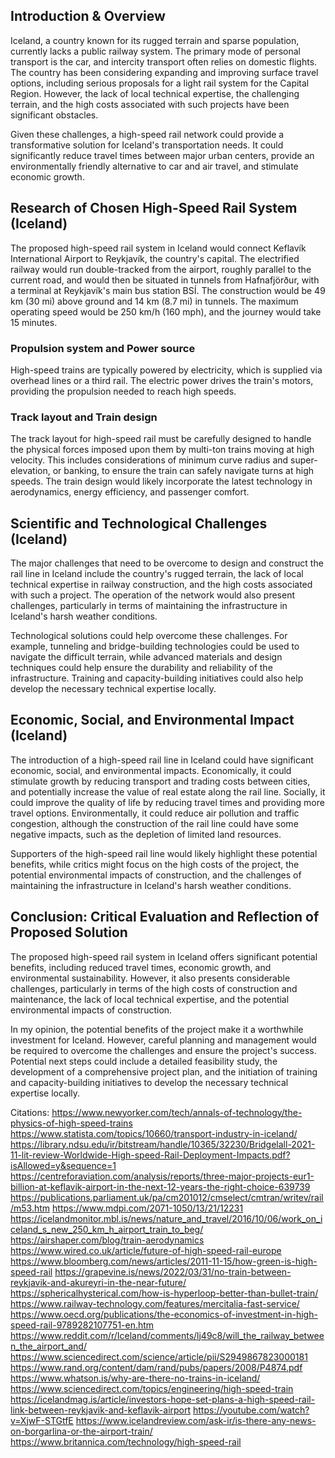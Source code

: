 

## Introduction & Overview

Iceland, a country known for its rugged terrain and sparse population, currently lacks a public railway system. The primary mode of personal transport is the car, and intercity transport often relies on domestic flights. The country has been considering expanding and improving surface travel options, including serious proposals for a light rail system for the Capital Region. However, the lack of local technical expertise, the challenging terrain, and the high costs associated with such projects have been significant obstacles. 

Given these challenges, a high-speed rail network could provide a transformative solution for Iceland's transportation needs. It could significantly reduce travel times between major urban centers, provide an environmentally friendly alternative to car and air travel, and stimulate economic growth.

## Research of Chosen High-Speed Rail System (Iceland)

The proposed high-speed rail system in Iceland would connect Keflavík International Airport to Reykjavík, the country's capital. The electrified railway would run double-tracked from the airport, roughly parallel to the current road, and would then be situated in tunnels from Hafnafjörður, with a terminal at Reykjavík's main bus station BSÍ. The construction would be 49 km (30 mi) above ground and 14 km (8.7 mi) in tunnels. The maximum operating speed would be 250 km/h (160 mph), and the journey would take 15 minutes.

### Propulsion system and Power source

High-speed trains are typically powered by electricity, which is supplied via overhead lines or a third rail. The electric power drives the train's motors, providing the propulsion needed to reach high speeds.

### Track layout and Train design

The track layout for high-speed rail must be carefully designed to handle the physical forces imposed upon them by multi-ton trains moving at high velocity. This includes considerations of minimum curve radius and super-elevation, or banking, to ensure the train can safely navigate turns at high speeds. The train design would likely incorporate the latest technology in aerodynamics, energy efficiency, and passenger comfort.

## Scientific and Technological Challenges (Iceland)

The major challenges that need to be overcome to design and construct the rail line in Iceland include the country's rugged terrain, the lack of local technical expertise in railway construction, and the high costs associated with such a project. The operation of the network would also present challenges, particularly in terms of maintaining the infrastructure in Iceland's harsh weather conditions.

Technological solutions could help overcome these challenges. For example, tunneling and bridge-building technologies could be used to navigate the difficult terrain, while advanced materials and design techniques could help ensure the durability and reliability of the infrastructure. Training and capacity-building initiatives could also help develop the necessary technical expertise locally.

## Economic, Social, and Environmental Impact (Iceland)

The introduction of a high-speed rail line in Iceland could have significant economic, social, and environmental impacts. Economically, it could stimulate growth by reducing transport and trading costs between cities, and potentially increase the value of real estate along the rail line. Socially, it could improve the quality of life by reducing travel times and providing more travel options. Environmentally, it could reduce air pollution and traffic congestion, although the construction of the rail line could have some negative impacts, such as the depletion of limited land resources.

Supporters of the high-speed rail line would likely highlight these potential benefits, while critics might focus on the high costs of the project, the potential environmental impacts of construction, and the challenges of maintaining the infrastructure in Iceland's harsh weather conditions.

## Conclusion: Critical Evaluation and Reflection of Proposed Solution

The proposed high-speed rail system in Iceland offers significant potential benefits, including reduced travel times, economic growth, and environmental sustainability. However, it also presents considerable challenges, particularly in terms of the high costs of construction and maintenance, the lack of local technical expertise, and the potential environmental impacts of construction.

In my opinion, the potential benefits of the project make it a worthwhile investment for Iceland. However, careful planning and management would be required to overcome the challenges and ensure the project's success. Potential next steps could include a detailed feasibility study, the development of a comprehensive project plan, and the initiation of training and capacity-building initiatives to develop the necessary technical expertise locally.


Citations:
https://www.newyorker.com/tech/annals-of-technology/the-physics-of-high-speed-trains
https://www.statista.com/topics/10660/transport-industry-in-iceland/
https://library.ndsu.edu/ir/bitstream/handle/10365/32230/Bridgelall-2021-11-lit-review-Worldwide-High-speed-Rail-Deployment-Impacts.pdf?isAllowed=y&sequence=1
https://centreforaviation.com/analysis/reports/three-major-projects-eur1-billion-at-keflavik-airport-in-the-next-12-years-the-right-choice-639739
https://publications.parliament.uk/pa/cm201012/cmselect/cmtran/writev/rail/m53.htm
https://www.mdpi.com/2071-1050/13/21/12231
https://icelandmonitor.mbl.is/news/nature_and_travel/2016/10/06/work_on_iceland_s_new_250_km_h_airport_train_to_beg/
https://airshaper.com/blog/train-aerodynamics
https://www.wired.co.uk/article/future-of-high-speed-rail-europe
https://www.bloomberg.com/news/articles/2011-11-15/how-green-is-high-speed-rail
https://grapevine.is/news/2022/03/31/no-train-between-reykjavik-and-akureyri-in-the-near-future/
https://sphericalhysterical.com/how-is-hyperloop-better-than-bullet-train/
https://www.railway-technology.com/features/mercitalia-fast-service/
https://www.oecd.org/publications/the-economics-of-investment-in-high-speed-rail-9789282107751-en.htm
https://www.reddit.com/r/Iceland/comments/lj49c8/will_the_railway_between_the_airport_and/
https://www.sciencedirect.com/science/article/pii/S2949867823000181
https://www.rand.org/content/dam/rand/pubs/papers/2008/P4874.pdf
https://www.whatson.is/why-are-there-no-trains-in-iceland/
https://www.sciencedirect.com/topics/engineering/high-speed-train
https://icelandmag.is/article/investors-hope-set-plans-a-high-speed-rail-link-between-reykjavik-and-keflavik-airport
https://youtube.com/watch?v=XjwF-STGtfE
https://www.icelandreview.com/ask-ir/is-there-any-news-on-borgarlina-or-the-airport-train/
https://www.britannica.com/technology/high-speed-rail